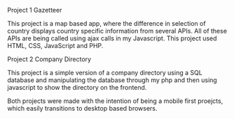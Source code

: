 Project 1 Gazetteer

This project is a map based app, where the difference in selection of country displays country specific information from several APIs. All of these APIs are being called using ajax calls in my Javascript. This project used HTML, CSS, JavaScript and PHP.


Project 2 Company Directory

This project is a simple version of a company directory using a SQL database and manipulating the database through my php and then using javascript to show the directory on the frontend.

Both projects were made with the intention of being a mobile first proejcts, which easily transitions to desktop based browsers. 
